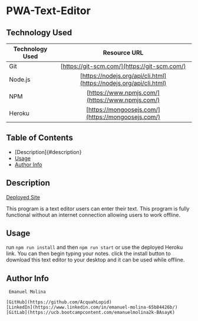 # PWA-Text-Editor

## Technology Used 

| Technology Used         | Resource URL           | 
| ------------- |:-------------:| 
| Git | [https://git-scm.com/](https://git-scm.com/)     | 
| Node.js | [https://nodejs.org/api/cli.html](https://nodejs.org/api/cli.html)   |
| NPM | [https://www.npmjs.com/](https://www.npmjs.com/)   |
| Heroku | [https://mongoosejs.com/](https://mongoosejs.com/)   |

## Table of Contents 

* [Description]{#description}
* [Usage](#usage)
* [Author Info](#author-info)

## Description 

[Deployed Site](https://emanuels-pwa-text-editor-2f82f4d209a6.herokuapp.com/)

This program is a text editor users can enter their text. This program is fully functional without an internet connection allowing users to work offline.



## Usage 
run `npm run install` and then `npm run start` or use the deployed Heroku link. You can then begin typing your notes. click the install button to download this text editor to your desktop and it can be used while offline.



## Author Info

```MD
 Emanuel Molina

[GitHub](https://github.com/AcquahLopid)
[LinkedIn](https://www.linkedin.com/in/emanuel-molina-65b84426b/)
[GitLab](https://ucb.bootcampcontent.com/emanuelmolina2k-BAsayK)

```

